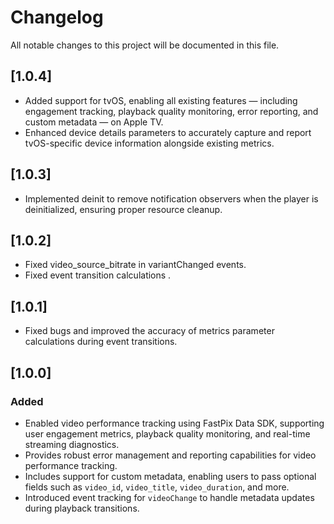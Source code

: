 # Changelog

All notable changes to this project will be documented in this file.

## [1.0.4]
- Added support for tvOS, enabling all existing features — including engagement tracking, playback quality monitoring, error reporting, and custom metadata — on Apple TV.
- Enhanced device details parameters to accurately capture and report tvOS-specific device information alongside existing metrics.

## [1.0.3]
- Implemented deinit to remove notification observers when the player is deinitialized, ensuring proper resource cleanup.

## [1.0.2]
- Fixed video_source_bitrate in variantChanged events.
- Fixed event transition calculations .

## [1.0.1]
- Fixed bugs and improved the accuracy of metrics parameter calculations during event transitions.

## [1.0.0]

### Added
  - Enabled video performance tracking using FastPix Data SDK, supporting user engagement metrics, playback quality monitoring, and real-time streaming diagnostics.
  - Provides robust error management and reporting capabilities for video performance tracking.
  - Includes support for custom metadata, enabling users to pass optional fields such as `video_id`, `video_title`, `video_duration`, and more.
  - Introduced event tracking for `videoChange` to handle metadata updates during playback transitions.